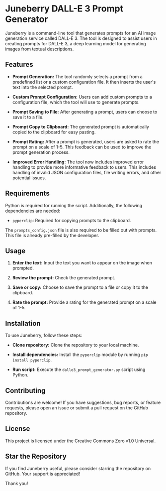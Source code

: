 # Juneberry DALL-E 3 Prompt Generator

Juneberry is a command-line tool that generates prompts for an AI image generation service called DALL-E 3. The tool is designed to assist users in creating prompts for DALL-E 3, a deep learning model for generating images from textual descriptions.

## Features

- **Prompt Generation:** The tool randomly selects a prompt from a predefined list or a custom configuration file. It then inserts the user's text into the selected prompt.
  
- **Custom Prompt Configuration:** Users can add custom prompts to a configuration file, which the tool will use to generate prompts.
  
- **Prompt Saving to File:** After generating a prompt, users can choose to save it to a file.
  
- **Prompt Copy to Clipboard:** The generated prompt is automatically copied to the clipboard for easy pasting.
  
- **Prompt Rating:** After a prompt is generated, users are asked to rate the prompt on a scale of 1-5. This feedback can be used to improve the prompt generation process.
  
- **Improved Error Handling:** The tool now includes improved error handling to provide more informative feedback to users. This includes handling of invalid JSON configuration files, file writing errors, and other potential issues.

## Requirements

Python is required for running the script. Additionally, the following dependencies are needed:

- `pyperclip`: Required for copying prompts to the clipboard.
  
The `prompts_config.json` file is also required to be filled out with prompts. This file is already pre-filled by the developer.

## Usage

1. **Enter the text:** Input the text you want to appear on the image when prompted.

2. **Review the prompt:** Check the generated prompt.

3. **Save or copy:** Choose to save the prompt to a file or copy it to the clipboard.

4. **Rate the prompt:** Provide a rating for the generated prompt on a scale of 1-5.

## Installation

To use Juneberry, follow these steps:

- **Clone repository:** Clone the repository to your local machine.
  
- **Install dependencies:** Install the `pyperclip` module by running `pip install pyperclip`.
  
- **Run script:** Execute the `dalle3_prompt_generator.py` script using Python.

## Contributing

Contributions are welcome! If you have suggestions, bug reports, or feature requests, please open an issue or submit a pull request on the GitHub repository.

## License

This project is licensed under the Creative Commons Zero v1.0 Universal.

## Star the Repository

If you find Juneberry useful, please consider starring the repository on GitHub. Your support is appreciated!

Thank you!
